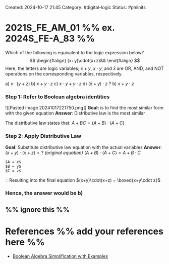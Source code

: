 Created: 2024-10-17 21:45
Category:  #digital-logic 
Status: #philnits



# 2021S_FE_AM_01 %% ex. 2024S_FE-A_83 %%

Which of the following is equivalent to the logic expression below?
$$
\begin{flalign}
(x+y)\cdot(x+z)&&
\end{flalign}
$$
Here, the letters are logic variables; $x+y$, $x\cdot y$, and $\bar{x}$ are OR, AND, and NOT operations on the corresponding variables, respectively.

a) $x\cdot(y+z)$
b) $x+y\cdot z$
c) $x\cdot y+y\cdot z$
d) $(\bar{x}+y)\cdot z$
? 
b) $x+y\cdot z$
### Step 1: Refer to Boolean algebra identities

![[Pasted image 20241017221750.png]]
**Goal:** is to find the most similar form with the given equation
**Answer**: Distributive law is the most similar

The distributive law states that:
$A+BC = (A+B)\cdot(A+C)$

### Step 2: Apply Distributive Law

**Goal**: Substitute distributive law equation with the actual variables
**Answer**:
	$(x+y)\cdot(x+z) = ?$      *(original equation)*
	$(A+B)\cdot(A+C) = A+B\cdot C$

	$A = x$
	$B = y$
	$C = z$

$\therefore$ Resulting into the final equation
$(x+y)\cdot(x+z) = \boxed{x+y\cdot z}$

### Hence, the answer would be **b)**

%% ignore this %%
---









# References %% add your references here %%
- [Boolean Algebra Simplification with Examples](https://www.electronics-tutorials.ws/boolean/boolean-algebra-simplification.html)